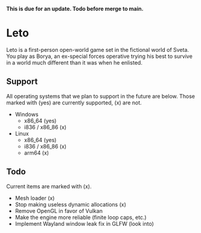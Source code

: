 **This is due for an update. Todo before merge to main.**

# Leto
Leto is a first-person open-world game set in the fictional world of Sveta. You play as Borya, an ex-special forces operative trying his best to survive in a world much different than it was when he enlisted.

## Support
All operating systems that we plan to support in the future are below. Those marked with (yes) are currently supported, (x) are not.

- Windows
	- x86_64 (yes)
	- i836 / x86_86 (x)
- Linux
	- x86_64 (yes)
	- i836 / x86_86 (x)
	- arm64 (x)

## Todo
Current items are marked with (x).

- Mesh loader (x)
- Stop making useless dynamic allocations (x)
- Remove OpenGL in favor of Vulkan
- Make the engine more reliable (finite loop caps, etc.)
- Implement Wayland window leak fix in GLFW (look into)

